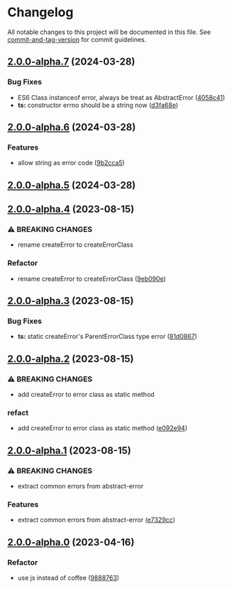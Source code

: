 # Changelog

All notable changes to this project will be documented in this file. See [commit-and-tag-version](https://github.com/absolute-version/commit-and-tag-version) for commit guidelines.

## [2.0.0-alpha.7](https://github.com/snowyu/abstract-error.js/compare/v2.0.0-alpha.6...v2.0.0-alpha.7) (2024-03-28)


### Bug Fixes

* ES6 Class instanceof error, always be treat as AbstractError ([4058c41](https://github.com/snowyu/abstract-error.js/commit/4058c419c66ba0379275b09ff48294eef4a61013))
* **ts:** constructor errno should be a string now ([d3fa68e](https://github.com/snowyu/abstract-error.js/commit/d3fa68eadd2e9d3ca7502fec9a103a102d94abb7))

## [2.0.0-alpha.6](https://github.com/snowyu/abstract-error.js/compare/v2.0.0-alpha.5...v2.0.0-alpha.6) (2024-03-28)


### Features

* allow string as error code ([9b2cca5](https://github.com/snowyu/abstract-error.js/commit/9b2cca5a1000080ea2576364de2d2df819e98afd))

## [2.0.0-alpha.5](https://github.com/snowyu/abstract-error.js/compare/v2.0.0-alpha.4...v2.0.0-alpha.5) (2024-03-28)

## [2.0.0-alpha.4](https://github.com/snowyu/abstract-error.js/compare/v2.0.0-alpha.3...v2.0.0-alpha.4) (2023-08-15)


### ⚠ BREAKING CHANGES

* rename createError to createErrorClass

### Refactor

* rename createError to createErrorClass ([9eb090e](https://github.com/snowyu/abstract-error.js/commit/9eb090e8d1f83591cb74033966f09f78f1b9730c))

## [2.0.0-alpha.3](https://github.com/snowyu/abstract-error.js/compare/v2.0.0-alpha.2...v2.0.0-alpha.3) (2023-08-15)


### Bug Fixes

* **ts:** static createError's ParentErrorClass type error ([81d0867](https://github.com/snowyu/abstract-error.js/commit/81d0867d1a4de2e323e5eaecc0588e27c8cb9609))

## [2.0.0-alpha.2](https://github.com/snowyu/abstract-error.js/compare/v2.0.0-alpha.1...v2.0.0-alpha.2) (2023-08-15)


### ⚠ BREAKING CHANGES

* add createError to error class as static method

### refact

* add createError to error class as static method ([e092e94](https://github.com/snowyu/abstract-error.js/commit/e092e94272404162c30d7e69c9c365a729889018))

## [2.0.0-alpha.1](https://github.com/snowyu/abstract-error.js/compare/v2.0.0-alpha.0...v2.0.0-alpha.1) (2023-08-15)


### ⚠ BREAKING CHANGES

* extract common errors from abstract-error

### Features

* extract common errors from abstract-error ([e7329cc](https://github.com/snowyu/abstract-error.js/commit/e7329cc6d5347422768b7983bc4e91de6824d631))

## [2.0.0-alpha.0](https://github.com/snowyu/abstract-error.js/compare/v1.0.2...v2.0.0-alpha.0) (2023-04-16)


### Refactor

* use js instead of coffee ([9888763](https://github.com/snowyu/abstract-error.js/commit/9888763c15b862580aa757bd8cb63b896bc27f9e))
